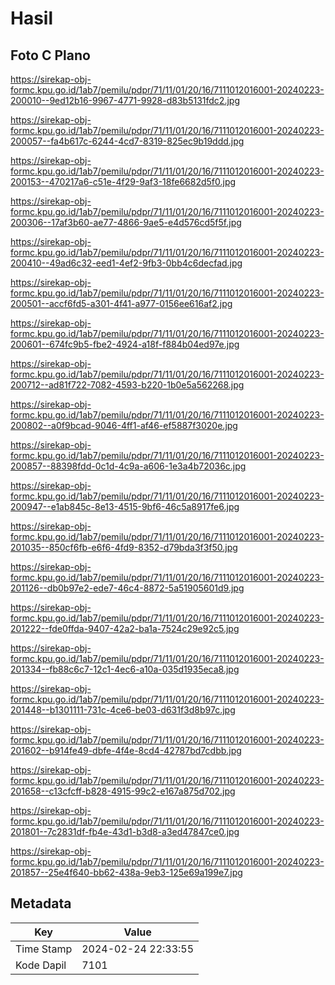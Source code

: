 # Hasil

## Foto C Plano

https://sirekap-obj-formc.kpu.go.id/1ab7/pemilu/pdpr/71/11/01/20/16/7111012016001-20240223-200010--9ed12b16-9967-4771-9928-d83b5131fdc2.jpg

https://sirekap-obj-formc.kpu.go.id/1ab7/pemilu/pdpr/71/11/01/20/16/7111012016001-20240223-200057--fa4b617c-6244-4cd7-8319-825ec9b19ddd.jpg

https://sirekap-obj-formc.kpu.go.id/1ab7/pemilu/pdpr/71/11/01/20/16/7111012016001-20240223-200153--470217a6-c51e-4f29-9af3-18fe6682d5f0.jpg

https://sirekap-obj-formc.kpu.go.id/1ab7/pemilu/pdpr/71/11/01/20/16/7111012016001-20240223-200306--17af3b60-ae77-4866-9ae5-e4d576cd5f5f.jpg

https://sirekap-obj-formc.kpu.go.id/1ab7/pemilu/pdpr/71/11/01/20/16/7111012016001-20240223-200410--49ad6c32-eed1-4ef2-9fb3-0bb4c6decfad.jpg

https://sirekap-obj-formc.kpu.go.id/1ab7/pemilu/pdpr/71/11/01/20/16/7111012016001-20240223-200501--accf6fd5-a301-4f41-a977-0156ee616af2.jpg

https://sirekap-obj-formc.kpu.go.id/1ab7/pemilu/pdpr/71/11/01/20/16/7111012016001-20240223-200601--674fc9b5-fbe2-4924-a18f-f884b04ed97e.jpg

https://sirekap-obj-formc.kpu.go.id/1ab7/pemilu/pdpr/71/11/01/20/16/7111012016001-20240223-200712--ad81f722-7082-4593-b220-1b0e5a562268.jpg

https://sirekap-obj-formc.kpu.go.id/1ab7/pemilu/pdpr/71/11/01/20/16/7111012016001-20240223-200802--a0f9bcad-9046-4ff1-af46-ef5887f3020e.jpg

https://sirekap-obj-formc.kpu.go.id/1ab7/pemilu/pdpr/71/11/01/20/16/7111012016001-20240223-200857--88398fdd-0c1d-4c9a-a606-1e3a4b72036c.jpg

https://sirekap-obj-formc.kpu.go.id/1ab7/pemilu/pdpr/71/11/01/20/16/7111012016001-20240223-200947--e1ab845c-8e13-4515-9bf6-46c5a8917fe6.jpg

https://sirekap-obj-formc.kpu.go.id/1ab7/pemilu/pdpr/71/11/01/20/16/7111012016001-20240223-201035--850cf6fb-e6f6-4fd9-8352-d79bda3f3f50.jpg

https://sirekap-obj-formc.kpu.go.id/1ab7/pemilu/pdpr/71/11/01/20/16/7111012016001-20240223-201126--db0b97e2-ede7-46c4-8872-5a51905601d9.jpg

https://sirekap-obj-formc.kpu.go.id/1ab7/pemilu/pdpr/71/11/01/20/16/7111012016001-20240223-201222--fde0ffda-9407-42a2-ba1a-7524c29e92c5.jpg

https://sirekap-obj-formc.kpu.go.id/1ab7/pemilu/pdpr/71/11/01/20/16/7111012016001-20240223-201334--fb88c6c7-12c1-4ec6-a10a-035d1935eca8.jpg

https://sirekap-obj-formc.kpu.go.id/1ab7/pemilu/pdpr/71/11/01/20/16/7111012016001-20240223-201448--b1301111-731c-4ce6-be03-d631f3d8b97c.jpg

https://sirekap-obj-formc.kpu.go.id/1ab7/pemilu/pdpr/71/11/01/20/16/7111012016001-20240223-201602--b914fe49-dbfe-4f4e-8cd4-42787bd7cdbb.jpg

https://sirekap-obj-formc.kpu.go.id/1ab7/pemilu/pdpr/71/11/01/20/16/7111012016001-20240223-201658--c13cfcff-b828-4915-99c2-e167a875d702.jpg

https://sirekap-obj-formc.kpu.go.id/1ab7/pemilu/pdpr/71/11/01/20/16/7111012016001-20240223-201801--7c2831df-fb4e-43d1-b3d8-a3ed47847ce0.jpg

https://sirekap-obj-formc.kpu.go.id/1ab7/pemilu/pdpr/71/11/01/20/16/7111012016001-20240223-201857--25e4f640-bb62-438a-9eb3-125e69a199e7.jpg


## Metadata

| Key        | Value               |
| ---------- | ------------------- |
| Time Stamp | 2024-02-24 22:33:55 |
| Kode Dapil | 7101                |



